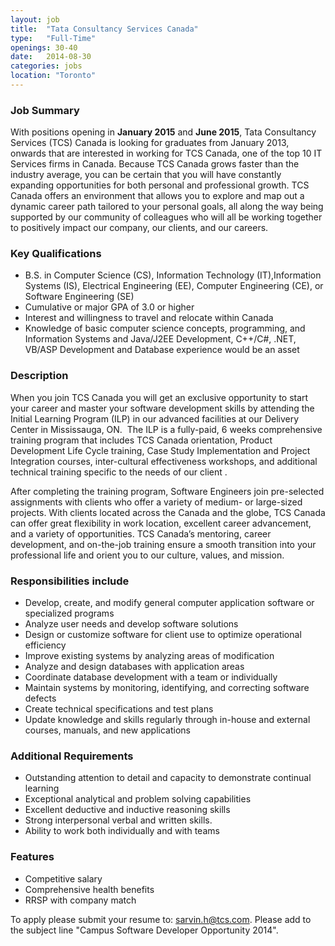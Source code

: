 ```yaml
---
layout: job
title:  "Tata Consultancy Services Canada"
type:   "Full-Time"
openings: 30-40
date:   2014-08-30
categories: jobs
location: "Toronto"
---
```


### Job Summary
With positions opening in **January 2015** and **June 2015**, Tata Consultancy Services (TCS) Canada is looking for graduates from January 2013, onwards that are interested in working for TCS Canada, one of the top 10 IT Services firms in Canada. Because TCS Canada grows faster than the industry average, you can be certain that you will have constantly expanding opportunities for both personal and professional growth. TCS Canada offers an environment that allows you to explore and map out a dynamic career path tailored to your personal goals, all along the way being supported by our community of colleagues who will all be working together to positively impact our company, our clients, and our careers.

### Key Qualifications
- B.S. in Computer Science (CS), Information Technology (IT),Information Systems (IS), Electrical Engineering (EE), Computer Engineering (CE), or Software Engineering (SE)
- Cumulative or major GPA of 3.0 or higher
- Interest and willingness to travel and relocate within Canada
- Knowledge of basic computer science concepts, programming, and Information Systems and Java/J2EE Development, C++/C#, .NET, VB/ASP Development and Database experience would be an asset

### Description
 When you join TCS Canada you will get an exclusive opportunity to start your career and master your software development skills by attending the Initial Learning Program (ILP) in our advanced facilities at our Delivery Center in Mississauga, ON.  The ILP is a fully-paid, 6 weeks comprehensive training program that includes TCS Canada orientation, Product Development Life Cycle training, Case Study Implementation and Project Integration courses, inter-cultural effectiveness workshops, and additional technical training specific to the needs of our client .

After completing the training program, Software Engineers join pre-selected assignments with clients who offer a variety of medium- or large-sized projects. With clients located across the Canada and the globe, TCS Canada can offer great flexibility in work location, excellent career advancement, and a variety of opportunities. TCS Canada’s mentoring, career development, and on-the-job training ensure a smooth transition into your professional life and orient you to our culture, values, and mission.

### Responsibilities include
- Develop, create, and modify general computer application software or specialized programs
- Analyze user needs and develop software solutions
- Design or customize software for client use to optimize operational efficiency
- Improve existing systems by analyzing areas of modification
- Analyze and design databases with application areas
- Coordinate database development with a team or individually
- Maintain systems by monitoring, identifying, and correcting software defects
- Create technical specifications and test plans
- Update knowledge and skills regularly through in-house and external courses, manuals, and new applications

### Additional Requirements
- Outstanding attention to detail and capacity to demonstrate continual learning
- Exceptional analytical and problem solving capabilities
- Excellent deductive and inductive reasoning skills
- Strong interpersonal verbal and written skills.
- Ability to work both individually and with teams

### Features
- Competitive salary
- Comprehensive health benefits
- RRSP with company match

To apply please submit your resume to: sarvin.h@tcs.com. Please add to the subject line "Campus Software Developer Opportunity 2014".
